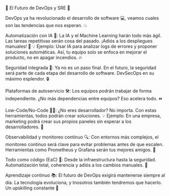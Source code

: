 🚀 El Futuro de DevOps y SRE 🔮

DevOps ya ha revolucionado el desarrollo de software 💻, veamos cuales son las tendencias que nos esperan. 💥

Automatización con IA 🤖: La IA y el Machine Learning harán todo más ágil. Las tareas repetitivas serán cosa del pasado. ¡Adiós a los despliegues manuales! 👋
💡 Ejemplo: Usar IA para analizar logs de errores y proponer soluciones automáticas. Así, tu equipo solo se enfoca en mejorar el producto, no en apagar incendios. 🔥

Seguridad integrada 🔐: Ya no es un paso final. En el futuro, la seguridad será parte de cada etapa del desarrollo de software. DevSecOps en su máximo esplendor. 🔒

Plataformas de autoservicio 🛠️: Los equipos podrán trabajar de forma independiente. ¿No más dependencias entre equipos? Eso acelera todo. ⏩

Low-Code/No-Code 🧑‍💻: ¿No eres desarrollador? No importa. Con estas herramientas, todos podrán crear soluciones.
💡 Ejemplo: En una empresa, marketing podrá crear sus propios paneles sin esperar a los desarrolladores. 🚀

Observabilidad y monitoreo continuo 🔍: Con entornos más complejos, el monitoreo continuo será clave para evitar problemas antes de que escalen. Herramientas como Prometheus y Grafana serán tus mejores amigos. 👀

Todo como código (EaC) 📜: Desde la infraestructura hasta la seguridad. Automatización total, coherencia y adiós a los cambios manuales. 🎉

Aprendizaje continuo 📚: El futuro de DevOps exigirá mantenerse siempre al día. La tecnología evoluciona, y tnosotros también tendremos que hacerlo. Un upskilling constante 💪